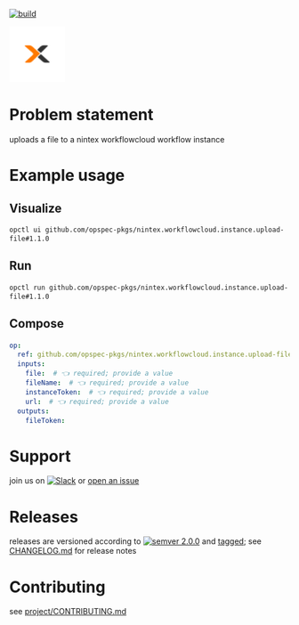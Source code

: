 [![build](https://github.com/opspec-pkgs/nintex.workflowcloud.instance.upload-file/actions/workflows/build.yml/badge.svg)](https://github.com/opspec-pkgs/nintex.workflowcloud.instance.upload-file/actions/workflows/build.yml)


<img src="icon.svg" alt="icon" height="100px">

# Problem statement

uploads a file to a nintex workflowcloud workflow instance

# Example usage

## Visualize

```shell
opctl ui github.com/opspec-pkgs/nintex.workflowcloud.instance.upload-file#1.1.0
```

## Run

```
opctl run github.com/opspec-pkgs/nintex.workflowcloud.instance.upload-file#1.1.0
```

## Compose

```yaml
op:
  ref: github.com/opspec-pkgs/nintex.workflowcloud.instance.upload-file#1.1.0
  inputs:
    file:  # 👈 required; provide a value
    fileName:  # 👈 required; provide a value
    instanceToken:  # 👈 required; provide a value
    url:  # 👈 required; provide a value
  outputs:
    fileToken:
```

# Support

join us on
[![Slack](https://img.shields.io/badge/slack-opctl-E01563.svg)](https://join.slack.com/t/opctl/shared_invite/zt-51zodvjn-Ul_UXfkhqYLWZPQTvNPp5w)
or
[open an issue](https://github.com/opspec-pkgs/nintex.workflowcloud.instance.upload-file/issues)

# Releases

releases are versioned according to
[![semver 2.0.0](https://img.shields.io/badge/semver-2.0.0-brightgreen.svg)](http://semver.org/spec/v2.0.0.html)
and [tagged](https://git-scm.com/book/en/v2/Git-Basics-Tagging); see
[CHANGELOG.md](CHANGELOG.md) for release notes

# Contributing

see
[project/CONTRIBUTING.md](https://github.com/opspec-pkgs/project/blob/main/CONTRIBUTING.md)
